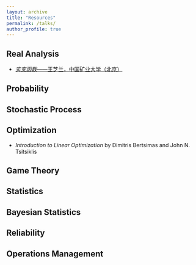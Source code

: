 ```yaml
---
layout: archive
title: "Resources"
permalink: /talks/
author_profile: true
---
```


## Real Analysis
* [<i>实变函数</i>——王芝兰，中国矿业大学（北京）](https://www.bilibili.com/video/BV1o7411N7qx?p=1)

## Probability


## Stochastic Process


## Optimization
* <i>Introduction to Linear Optimization</i> by Dimitris Bertsimas and John N. Tsitsiklis

## Game Theory


## Statistics


## Bayesian Statistics


## Reliability


## Operations Management
